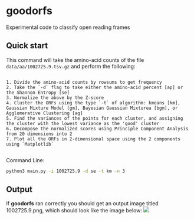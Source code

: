 # goodorfs
Experimental  code to classify open reading frames


## Quick start
This command will take the amino-acid counts of the file `data/aa/1002725.9.tsv.gz` and perform the following:
<pre><code>
1. Divide the amino-acid counts by rowsums to get frequency
2. Take the `-d` flag to take either the amino-acid percent [ap] or the Shannon Entropy [se]
3. Normalize the above by the Z-score
4. Cluster the ORFs using the type `-t` of algorithm: kmeans [km], Gaussian Mixture Model [gm], Bayesian Gaussian Mixturea [bgm], or Agglomerative Clustering [ag]
5. Find the variances of the points for each cluster, and assigning the cluster with the lowest variance as the 'good' cluster
6. Decompose the normalized scores using Principle Component Analysis from 20 dimensions into 2
7. Plot all the ORFs in 2-dimensional space using the 2 components using `Matplotlib`

</code></pre>
Command Line:
```sh
python3 main.py -i 1002725.9 -d se -t km -n 3
```

## Output
If **goodorfs** ran correctly you should get an output image titled 1002725.9.png, which should look like the image below:
![](https://github.com/deprekate/goodorfs/blob/master/1002725.9.png)
